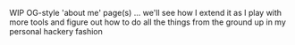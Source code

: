 WIP OG-style 'about me' page(s) ... we'll see how I extend it as I play with more tools and figure out how to do all the things from the ground up in my personal hackery fashion
